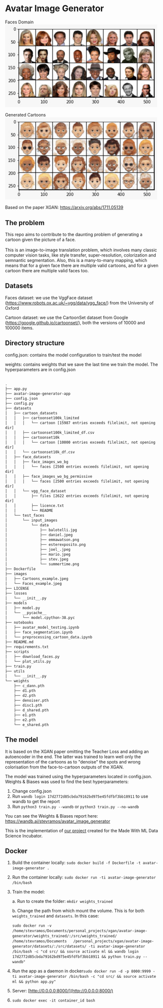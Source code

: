 # Avatar Image Generator

   Faces Domain <br/>
   <img src="images/Faces_example.jpeg" width="500" />

   Generated Cartoons <br/>
   <img src="images/Cartoons_example.jpeg" width="500" />

   Based on the paper XGAN: https://arxiv.org/abs/1711.05139

## The problem

This repo aims to contribute to the daunting problem of generating a cartoon given the picture of a face.  <br/> <br/>
This is an image-to-image translation problem, which involves many classic computer vision tasks, like style transfer, super-resolution, colorization and semnantic    segmentation. Also, this is a many-to-many mapping, which means that for a given face there are multiple valid cartoons, and for a given cartoon there are multiple valid faces too. </br>

## Datasets

  Faces dataset: we use the VggFace dataset (https://www.robots.ox.ac.uk/~vgg/data/vgg_face/) from the University of Oxford

  Cartoon dataset: we use the CartoonSet dataset from Google (https://google.github.io/cartoonset/), both the versions of 10000 and 100000 items.

## Directory structure

  config.json: contains the model configuration to train/test the model
  
  weights: contains weights that we save the last time we train the model. The hyperparameters are in config.json

```

.
├── app.py
├── avatar-image-generator-app
├── config.json
├── config.py
├── datasets
│   ├── cartoon_datasets
│   │   ├── cartoonset100k_limited
│   │   │   └── cartoon [15987 entries exceeds filelimit, not opening dir]
│   │   ├── cartoonset100k_limited_df.csv
│   │   ├── cartoonset10k
│   │   │   └── cartoon [10000 entries exceeds filelimit, not opening dir]
│   │   └── cartoonset10k_df.csv
│   ├── face_datasets
│   │   ├── face_images_wo_bg
│   │   │   └── faces [2500 entries exceeds filelimit, not opening dir]
│   │   ├── face_images_wo_bg_permissive
│   │   │   └── faces [2500 entries exceeds filelimit, not opening dir]
│   │   └── vgg_face_dataset
│   │       ├── files [2622 entries exceeds filelimit, not opening dir]
│   │       ├── licence.txt
│   │       └── README
│   └── test_faces
│       └── input_images
│           └── data
│               ├── balotelli.jpg
│               ├── daniel.jpeg
│               ├── emmawatson.png
│               ├── esterexposito.png
│               ├── joel_.jpeg
│               ├── mario.jpeg
│               ├── stev.jpeg
│               └── summertime.png
├── Dockerfile
├── images
│   ├── Cartoons_example.jpeg
│   └── Faces_example.jpeg
├── LICENSE
├── losses
│   └── __init__.py
├── models
│   ├── model.py
│   └── __pycache__
│       └── model.cpython-38.pyc
├── notebooks
│   ├── avatar_model_testing.ipynb
│   ├── face_segmentation.ipynb
│   └── preprocessing_cartoon_data.ipynb
├── README.md
├── requirements.txt
├── scripts
│   ├── download_faces.py
│   └── plot_utils.py
├── train.py
├── utils
│   └── __init__.py
└── weights
    ├── c_dann.pth
    ├── d1.pth
    ├── d2.pth
    ├── denoiser.pth
    ├── disc1.pth
    ├── d_shared.pth
    ├── e1.pth
    ├── e2.pth
    └── e_shared.pth
```
## The model

   It is based on the XGAN paper omitting the Teacher Loss and adding an autoencoder in the end. The latter was trained to learn well only the representation of the cartoons as to "denoise" the spots and wrong colorisation from the face-to-cartoon outputs of the XGAN.

   The model was trained using the hyperparameters located in config.json. Weights & Biases was used to find the best hyperparameters:

1. Change config.json
2. Run `wandb login 17d2772d85cbda79162bd975e45fdfbf3bb18911` to use wandb to get the report
3. Run `python3 train.py --wandb` or `python3 train.py --no-wandb`

  You can see the Weights & Biases report here: https://wandb.ai/stevramos/avatar_image_generator
  
  This is the implementation of [our project](https://madewithml.com/projects/1233/generating-avatars-from-real-life-pictures/) created for the Made With ML Data Science Incubator.


## Docker
1. Build the container locally: `sudo docker build -f Dockerfile -t avatar-image-generator .`
2. Run the container locally: `sudo docker run -ti avatar-image-generator /bin/bash`
3. Train the model: 

   a. Run to create the folder: `mkdir weights_trained` 
   
   b. Change the path from which mount the volume. This is for both `weights_trained` and `datasets`. In this case:
   
   `sudo docker run -v /home/stevramos/Documents/personal_projects/xgan/avatar-image-generator/weights_trained/:/src/weights_trained/ /home/stevramos/Documents   /personal_projects/xgan/avatar-image-generator/datasets/:/src/datasets/ -ti avatar-image-generator /bin/bash -c "cd src/ && source activate ml && wandb login  17d2772d85cbda79162bd975e45fdfbf3bb18911 && python train.py --wandb"`

4. Run the app as a daemon in docker`sudo docker run -d -p 8000:9999 -ti avatar-image-generator /bin/bash -c "cd src/ && source activate ml && python app.py"`
5. Server: [http://0.0.0.0:8000/](http://0.0.0.0:8000/)
6. `sudo docker exec -it container_id bash`

